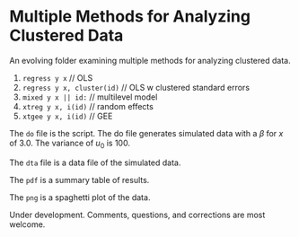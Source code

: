 # Multiple Methods for Analyzing Clustered Data

An evolving folder examining multiple methods for analyzing clustered data.

1. `regress y x` // OLS
2. `regress y x, cluster(id)` // OLS w clustered standard errors
3. `mixed y x || id:` // multilevel model
4. `xtreg y x, i(id)` // random effects
5. `xtgee y x, i(id)` // GEE

The `do` file is the script. The do file generates simulated data with a $\beta$ for $x$ of 3.0. The variance of $u_0$ is 100.

The `dta` file is a data file of the simulated data.

The `pdf` is a summary table of results. 

The `png` is a spaghetti plot of the data. 

Under development. Comments, questions, and corrections are most welcome.

